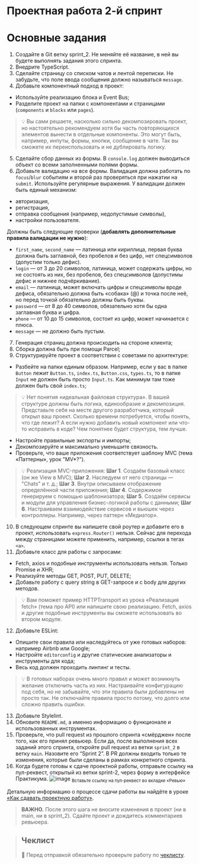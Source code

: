 # Проектная работа 2-й спринт

# Основные задания

1. Создайте в Git ветку sprint_2. Не меняйте её название, в ней вы будете выполнять задания этого спринта.
2. Внедрите TypeScript.
3. Сделайте страницу со списком чатов и лентой переписки. Не забудьте, что поле ввода сообщения должно называться `message`.
4. Добавьте компонентный подход в проект:
 - Используйте реализацию блока и Event Bus;
 - Разделите проект на папки с компонентами и страницами (`components` и `blocks` или `pages`).

> 💡 Вы сами решаете, насколько сильно декомпозировать проект, но настоятельно рекомендуем хотя бы часть повторяющихся элементов вынести в отдельные компоненты. Это могут быть, например, инпуты, формы, кнопки, сообщение в чате. Так вы сможете их переиспользовать и не дублировать логику. 

5. Сделайте сбор данных из формы. В `console.log` должен выводиться объект со всеми заполненными полями формы.
6. Добавьте валидацию на все формы. Валидация должна работать по `focus`/`blur` событиям и второй раз проверяться при нажатии на `submit`. Используйте регулярные выражения. У валидации должен быть единый механизм:
 - авторизация,
 - регистрация,
 - отправка сообщения (например, недопустимые символы),
 - настройки пользователя.

Должны быть следующие проверки (**добавлять дополнительные правила валидации не нужно**):
 - `first_name`, `second_name` — латиница или кириллица, первая буква должна быть заглавной, без пробелов и без цифр, нет спецсимволов (допустим только дефис).
 - `login` — от 3 до 20 символов, латиница, может содержать цифры, но не состоять из них, без пробелов, без спецсимволов (допустимы дефис и нижнее подчёркивание).
 - `email` — латиница, может включать цифры и спецсимволы вроде дефиса, обязательно должна быть «собака» (@) и точка после неё, но перед точкой обязательно должны быть буквы.
 - `password` — от 8 до 40 символов, обязательно хотя бы одна заглавная буква и цифра.
 - `phone` — от 10 до 15 символов, состоит из цифр, может начинается с плюса.
 - `message` — не должно быть пустым.

7. Генерация страниц должна происходить на стороне клиента;
8. Сборка должна быть при помощи Parcel;
9. Структурируйте проект в соответствии с советами по архитектуре:
 - Разбейте на папки единым образом. Например, если у вас в папке `Button` лежит `Button.ts`, `index.ts`, `Button.css`, `types.ts`, то в папке `Input` не должен быть просто `Input.ts`. Как минимум там тоже должен быть свой `index.ts`;

> 💡 Нет понятия «идеальная файловая структура». В вашей структуре должны быть логика, единообразие и декомпозиция. Представьте себя на месте другого разработчика, который открыл ваш проект. Сколько времени потребуется, чтобы понять, что где лежит? А если нужно добавить новый компонент или что-то исправить в коде? Чем понятнее будет структура, тем лучше. 

 - Настройте правильные экспорты и импорты;
 - Декомпозируйте и максимально уменьшите связность.
 - Проверьте, что ваше приложения соответствует шаблону MVC (тема «Паттерны», урок "MV*?").

> 💡 Реализация MVC-приложения:
> **Шаг 1**. Создаём базовый класс (он же View в MVC);
> **Шаг 2**. Наследуем от него страницы — "Chats" и т. д.;
> **Шаг 3**. Внутри описываем отображение определённой части приложения;
> **Шаг 4**. Содержимое генерируем с помощью шаблонизатора;
> **Шаг 5**. Создаём сервисы и модули для управления бизнес-логикой работы с данными;
> **Шаг 6**. Настраиваем взаимодействие сервисов и вьюшек через контроллеры. Например, через паттерн «Медиатор».

10. В следующем спринте вы напишете свой роутер и добавите его в проект, использовать `express.Router()` нельзя. Сейчас для перехода между страницами можете применить, например, ссылки в тегах `<a>`.
11. Добавьте класс для работы с запросами:
 - Fetch, axios и подобные инструменты использовать нельзя. Только Promise и XHR;
 - Реализуйте методы GET, POST, PUT, DELETE;
 - Добавьте работу с query string в GET-запросе и с body для других методов.

> 💡 Вам поможет пример HTTPTransport из урока «Реализация fetch» (тема про API) или напишите свою реализацию. Fetch, axios и другие подобные инструменты вы сможете использовать во втором модуле.

12. Добавьте ESLint:
 - Опишите свои правила или наследуйтесь от уже готовых наборов: например Airbnb или Google;
 - Настройте `editorconfig` и другие статические анализаторы и инструменты для кода;
 - Весь код должен проходить линтинг и тесты.

> 💡 В готовых наборах очень много правил и может возникнуть желание отключить часть из них. Настраивайте конфигурацию под себя, но не забывайте, что эти правила были добавлены не просто так. Не отключайте правила просто потому, что долго или сложно править ошибки.

13. Добавьте Stylelint.
14. Обновите `README.md`, а именно информацию о функционале и использованных инструментах.
15. Проверьте, что pull request из прошлого спринта «смёрджен» после того, как его принял ревьюер. Если да, после выполнения всех заданий этого спринта, откройте pull request из ветки `sprint_2` в ветку `main`. Назовите его “Sprint 2”. В PR должны входить только те изменения, которые были сделаны в рамках конкретного спринта.
16. Когда будете готовы к сдаче проектной работы, отправьте ссылку на пул-реквест, открытый из ветки sprint-2, через форму в интерфейсе Практикума.
![image](https://pictures.s3.yandex.net/resources/Untitled_1655224927.png)
<sub>Вставьте ссылку на пул-реквест во вкладке «Ревью»</sub>

Детальную информацию о процессе сдачи работы вы найдёте в уроке [«Как сдавать проектную работу»](https://practicum.yandex.ru/learn/middle-frontend/courses/065d1726-42b2-4a66-98a6-c56684ca5a9c/sprints/100397/topics/ecae74eb-5fca-48c6-90cc-f9f8743e84f2/lessons/a59db543-5c7d-4252-8f25-5b32a7570618/).

> **ВАЖНО.** После этого шага не вносите изменения в проект (ни в main, ни в sprint_2). Сдайте проект и дождитесь комментариев ревьюера.

> ## Чеклист
> 🔑 Перед отправкой обязательно проверьте работу по [чеклисту](https://code.s3.yandex.net/frontend-developer/middle%20frontend/2%20sprint/index2spr.html).
